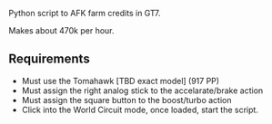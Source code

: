 Python script to AFK farm credits in GT7.

Makes about 470k per hour.


## Requirements
* Must use the Tomahawk [TBD exact model] (917 PP)
* Must assign the right analog stick to the accelarate/brake action
* Must assign the square button to the boost/turbo action
* Click into the World Circuit mode, once loaded, start the script.